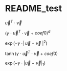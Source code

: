 # README_test

$\vec{u}^T$ $\cdot$ $\vec{v}$

$(\gamma$ $\cdot$ $\vec{u}^T$ $\cdot$ $\vec{v}$ $+$ $coef0)^{d}$

$\exp(-\gamma$ $\cdot |$ $\vec{u}$ $-$ $\vec{v}$ $|^2)$

$\tanh(\gamma$ $\cdot$ $\vec{u}^T$ $\cdot$ $\vec{v}$ $+$ $coef0)$

$\exp(-\gamma$ $\cdot$ $|\vec{u}$ $-$ $\vec{v}|_1)$
